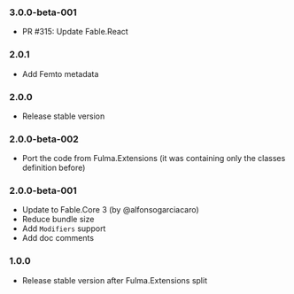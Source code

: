 ### 3.0.0-beta-001

* PR #315: Update Fable.React

### 2.0.1

* Add Femto metadata

### 2.0.0

* Release stable version

### 2.0.0-beta-002

* Port the code from Fulma.Extensions (it was containing only the classes definition before)

### 2.0.0-beta-001

* Update to Fable.Core 3 (by @alfonsogarciacaro)
* Reduce bundle size
* Add `Modifiers` support
* Add doc comments

### 1.0.0

* Release stable version after Fulma.Extensions split
